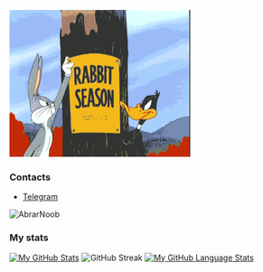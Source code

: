 <img src= "https://raw.githubusercontent.com/AbrarNoob/blah-blah/main/m9Ie58N.gif" height="260" width="320" class="center"> </h2>

### Contacts
-  [Telegram](https://telegram.me/AbrarNoob)

<p align="left"> <img src="https://komarev.com/ghpvc/?username=AbrarNoob&label=Profile%20Viewed&color=red" alt="AbrarNoob" /> </p>


### My stats
[![My GitHub Stats](https://github-readme-stats.vercel.app/api/?username=AbrarNoob&count_private=true&theme=blue-green&hide_border=true&border_radius=10&showicons=true)]()
![GitHub Streak](https://github-readme-streak-stats.herokuapp.com?user=AbrarNoob&theme=blue-cyan&hide_border=true&border_radius=10&showicons=true)
[![My GitHub Language Stats](https://github-readme-stats.vercel.app/api/top-langs/?username=AbrarNoob&langs_count=4&theme=blue-green&hide_border=false&border_radius=10)]()
